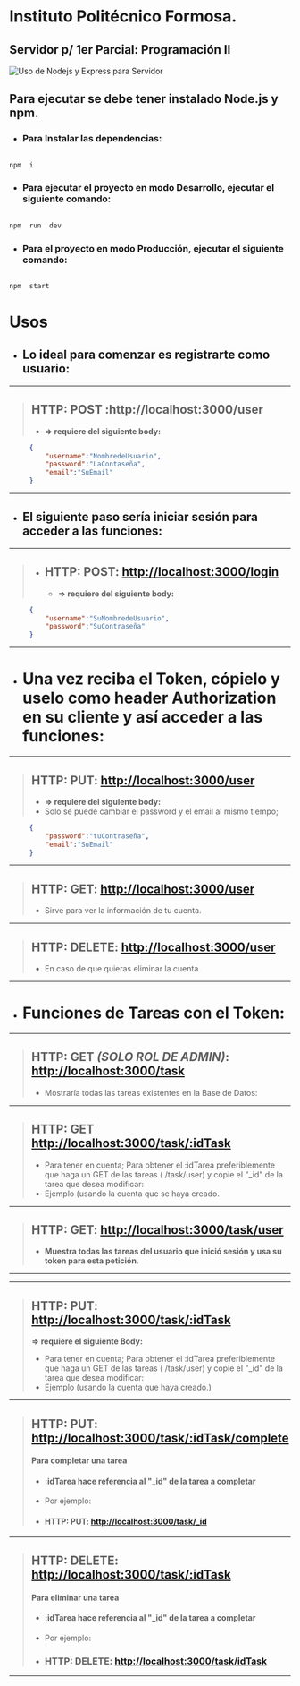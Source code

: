# Instituto Politécnico Formosa.

## Servidor p/ 1er Parcial: Programación II
![Uso de Nodejs y Express para Servidor](https://camo.githubusercontent.com/0831579ca65c4ea04fef03561371669f02c7d55855df5c4356aa113e8e7708f7/68747470733a2f2f7265732e636c6f7564696e6172792e636f6d2f70726163746963616c6465762f696d6167652f66657463682f732d2d4b6b536373746e4a2d2d2f635f696d616767615f7363616c652c665f6175746f2c666c5f70726f67726573736976652c685f3432302c715f6175746f2c775f313030302f68747470733a2f2f6465762d746f2d75706c6f6164732e73332e616d617a6f6e6177732e636f6d2f75706c6f6164732f61727469636c65732f7a6f6a757937396c6f33666e33716474376736702e706e67)
## Para ejecutar se debe tener instalado Node.js y npm.
*  ### Para Instalar las dependencias:

```js

npm  i

```

*  ### Para ejecutar el proyecto en modo Desarrollo, ejecutar el siguiente comando:

```js

npm  run  dev

```

*  ### Para el proyecto en modo Producción, ejecutar el siguiente comando:

```js

npm  start

```

# Usos
* ## Lo ideal para comenzar es registrarte como usuario: 
---
> ## HTTP: **POST** :http://localhost:3000/user 
>    * **=> requiere del siguiente body:**

```json  
	 {
		 "username":"NombredeUsuario",
		 "password":"LaContaseña",
		 "email":"SuEmail"
	 }
```
---
* ## El siguiente paso sería iniciar sesión para acceder a las funciones:
---
> 	* ## HTTP: **POST**: [http://localhost:3000/login](http://localhost:3000/login)  
>     * **=> requiere del siguiente body:**

```json  
	 {
		 "username":"SuNombredeUsuario",
		 "password":"SuContraseña"
	 }
```


---
* # Una vez reciba el Token, cópielo y uselo como header Authorization en su cliente y así acceder a las funciones:
---
> ## HTTP: **PUT**: [http://localhost:3000/user](http://localhost:3000/user) 
>   * **=> requiere del siguiente body:**
>   * Solo se puede cambiar el password y el email al mismo tiempo;

```json  
	 {
		 "password":"tuContraseña",
		 "email":"SuEmail"
	 }
```
---
>  ## HTTP: **GET**: [http://localhost:3000/user](http://localhost:3000/user) 		
>    * Sirve para ver la información de tu cuenta. 	
---
>  ## HTTP: **DELETE**: [http://localhost:3000/user](http://localhost:3000/user) 	
>    * En caso de que quieras eliminar la cuenta.
---
* # Funciones de Tareas con el Token:
---
>  ## HTTP: **GET** *(SOLO ROL DE ADMIN)*: [http://localhost:3000/task](http://localhost:3000/task)  
>   *  Mostraría todas las tareas existentes en la Base de Datos:
---
> ## HTTP: **GET** [http://localhost:3000/task/:idTask](http://localhost:3000/task/:idTarea)
>   *  Para tener en cuenta; 
> Para obtener el :idTarea preferiblemente que haga un GET de las tareas
> ( /task/user) y copie el "_id" de la tarea que desea modificar: 	 
>   * Ejemplo (usando la cuenta que se haya creado.
---
>  ## HTTP: **GET**: [http://localhost:3000/task/user](http://localhost:3000/task/user) 	
>    *  **Muestra todas las tareas del usuario que inició sesión y usa su token para esta petición**. 	
---
---
>  ## HTTP: **PUT**: [http://localhost:3000/task/:idTask](http://localhost:3000/task/) 
> **=> requiere el siguiente Body:** 	
>   * Para tener en cuenta; 
> Para obtener el :idTarea preferiblemente que haga un GET de las tareas
> ( /task/user) y copie el "_id" de la tarea que desea modificar: 	 
>   * Ejemplo (usando la cuenta que haya creado.)	 


---
> ## HTTP: **PUT**: [http://localhost:3000/task/:idTask/complete](http://localhost:3000/task/:idTarea/complete) 
> #### Para completar una tarea
>   * #### :idTarea hace referencia al "_id" de la tarea a completar
>   * Por ejemplo:
> * #### HTTP: **PUT**: [http://localhost:3000/task/_id](http://localhost:3000/task/6348ff8873c8a926fd3dc92c/complete) 
---
> ## HTTP: **DELETE**: [http://localhost:3000/task/:idTask](http://localhost:3000/task/:idTarea)
> #### Para eliminar una tarea
>   * #### :idTarea hace referencia al "_id" de la tarea a completar
>   * Por ejemplo:
> * ### HTTP: **DELETE**: [http://localhost:3000/task/idTask](http://localhost:3000/task/6348ff8873c8a926fd3dc92c)
---